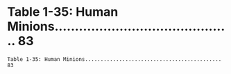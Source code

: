 # Table 1-35: Human Minions............................................ 83

```
Table 1-35: Human Minions............................................ 83
```
